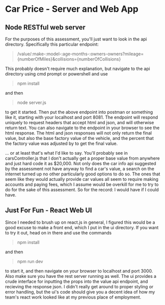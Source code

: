 Car Price - Server and Web App
==============================

Node RESTful web server
-----------------------

For the purposes of this assessment, you'll just want to look in the api directory.
Specifically this particular endpoint:

> /value/:make-:model-:age-months-:owners-owners?mileage={numberOfMiles}&collisions={numberOfCollisions}

This probably doesn't require much explanation, but navigate to the api directory
using cmd prompt or powershell and use

> npm install

and then

> node server.js

to get it started. Then put the above endpoint into postman or something like it, starting with your
localhost and port 8081. The endpoint will respond uniquely to request headers that accept html and
json, and will otherwise return text. You can also navigate to the endpoint in your browser to see the
html response. The html and json responses will not only return the final value, but also the base
factory value of the vehicle, and the percent that the factory value was adjusted by to get the final
value.

... or at least that's what I'd like to say. You'll probably see in carsController.js that I don't
actually get a proper base value from anywhere and just hard code it as $20,000. Not only does the car
info api suggested by the assessment not have anyway to find a car's value, a search on the internet
turned up no other particularly good options to do so. The ones that seem like they would actually
provide car values all seem to require making accounts and paying fees, which I assume would be
overkill for me to try to do for the sake of this assessment. So for the record: I would have if I
could have.

Just For Fun - React Web UI
---------------------------

Since I needed to brush up on react.js in general, I figured this would be a good excuse to make a
front end, which I put in the ui directory. If you want to try it out, head on in there and use the
commands

> npm install

and then

> npm run dev

to start it, and then navigate on your browser to localhost and port 3000. Also make sure you have the
rest server running as well. The ui provides a crude interface for inputting the props into the value
api endpoint, and recieving the response json. I didn't really get around to proper styling or error
handling, but the ui's code should give you a decent idea of how my team's react work looked like at my
previous place of employment.

